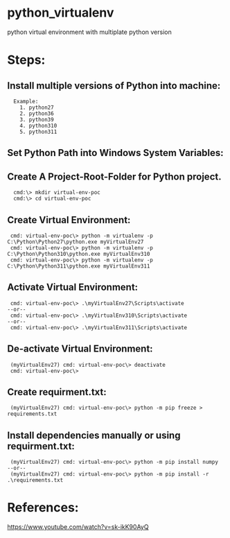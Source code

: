# python_virtualenv
python virtual environment with multiplate python version

# Steps:
## Install multiple versions of Python into machine:
```
  Example:
    1. python27
    2. python36
    3. python39
    4. python310
    5. python311
```
## Set Python Path into Windows System Variables:

## Create A Project-Root-Folder for Python project.
```
  cmd:\> mkdir virtual-env-poc
  cmd:\> cd virtual-env-poc
```

## Create Virtual Environment:
```
 cmd: virtual-env-poc\> python -m virtualenv -p C:\Python\Python27\python.exe myVirtualEnv27
 cmd: virtual-env-poc\> python -m virtualenv -p C:\Python\Python310\python.exe myVirtualEnv310
 cmd: virtual-env-poc\> python -m virtualenv -p C:\Python\Python311\python.exe myVirtualEnv311

```

## Activate Virtual Environment:
```
 cmd: virtual-env-poc\> .\myVirtualEnv27\Scripts\activate
--or--
 cmd: virtual-env-poc\> .\myVirtualEnv310\Scripts\activate
--or--
 cmd: virtual-env-poc\> .\myVirtualEnv311\Scripts\activate
```

## De-activate Virtual Environment:
```
 (myVirtualEnv27) cmd: virtual-env-poc\> deactivate
 cmd: virtual-env-poc\>
```

## Create requirment.txt:
```
 (myVirtualEnv27) cmd: virtual-env-poc\> python -m pip freeze > requirements.txt

```

## Install dependencies manually or using requirment.txt:
```
 (myVirtualEnv27) cmd: virtual-env-poc\> python -m pip install numpy
--or--
 (myVirtualEnv27) cmd: virtual-env-poc\> python -m pip install -r .\requirements.txt
```

# References:
https://www.youtube.com/watch?v=sk-ikK90AyQ
